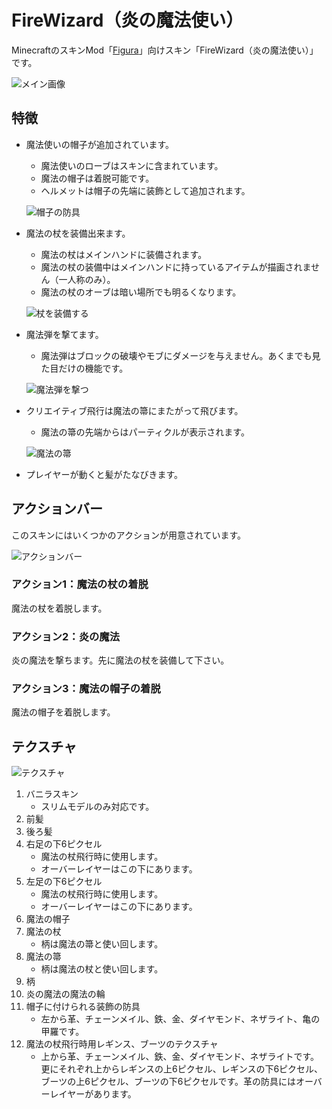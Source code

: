 # FireWizard（炎の魔法使い）
MinecraftのスキンMod「[Figura](https://github.com/Moonlight-MC/Figura)」向けスキン「FireWizard（炎の魔法使い）」です。

![メイン画像](README_Images/メイン.jpg)

## 特徴
- 魔法使いの帽子が追加されています。
  - 魔法使いのローブはスキンに含まれています。
  - 魔法の帽子は着脱可能です。
  - ヘルメットは帽子の先端に装飾として追加されます。

  ![帽子の防具](README_Images/帽子の防具.jpg)

- 魔法の杖を装備出来ます。
  - 魔法の杖はメインハンドに装備されます。
  - 魔法の杖の装備中はメインハンドに持っているアイテムが描画されません（一人称のみ）。
  - 魔法の杖のオーブは暗い場所でも明るくなります。

  ![杖を装備する](README_Images/杖を装備する.gif)

- 魔法弾を撃てます。
  - 魔法弾はブロックの破壊やモブにダメージを与えません。あくまでも見た目だけの機能です。

  ![魔法弾を撃つ](README_Images/魔法弾を撃つ.gif)

- クリエイティブ飛行は魔法の箒にまたがって飛びます。
  - 魔法の箒の先端からはパーティクルが表示されます。

  ![魔法の箒](README_Images/魔法の箒.gif)

- プレイヤーが動くと髪がたなびきます。

## アクションバー
このスキンにはいくつかのアクションが用意されています。

![アクションバー](README_Images/アクションバー.jpg)

### アクション1：魔法の杖の着脱
魔法の杖を着脱します。

### アクション2：炎の魔法
炎の魔法を撃ちます。先に魔法の杖を装備して下さい。

### アクション3：魔法の帽子の着脱
魔法の帽子を着脱します。

## テクスチャ

![テクスチャ](README_Images/テクスチャ.png)

1. バニラスキン
   - スリムモデルのみ対応です。
2. 前髪
3. 後ろ髪
4. 右足の下6ピクセル
   - 魔法の杖飛行時に使用します。
   - オーバーレイヤーはこの下にあります。
5. 左足の下6ピクセル
   - 魔法の杖飛行時に使用します。
   - オーバーレイヤーはこの下にあります。
6. 魔法の帽子
7. 魔法の杖
   - 柄は魔法の箒と使い回します。
8. 魔法の箒
   - 柄は魔法の杖と使い回します。
9. 柄
10. 炎の魔法の魔法の輪
11. 帽子に付けられる装飾の防具
    - 左から革、チェーンメイル、鉄、金、ダイヤモンド、ネザライト、亀の甲羅です。
12. 魔法の杖飛行時用レギンス、ブーツのテクスチャ
    - 上から革、チェーンメイル、鉄、金、ダイヤモンド、ネザライトです。更にそれぞれ上からレギンスの上6ピクセル、レギンスの下6ピクセル、ブーツの上6ピクセル、ブーツの下6ピクセルです。革の防具にはオーバーレイヤーがあります。
